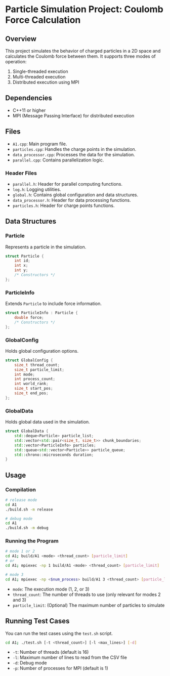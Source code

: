 # Particle Simulation Project: Coulomb Force Calculation

## Overview

This project simulates the behavior of charged particles in a 2D space and calculates the Coulomb force between them. It supports three modes of operation:

1. Single-threaded execution
2. Multi-threaded execution
3. Distributed execution using MPI

## Dependencies

- C++11 or higher
- MPI (Message Passing Interface) for distributed execution

## Files

- `A1.cpp`: Main program file.
- `particles.cpp`: Handles the charge points in the simulation.
- `data_processor.cpp`: Processes the data for the simulation.
- `parallel.cpp`: Contains parallelization logic.

### Header Files

- `parallel.h`: Header for parallel computing functions.
- `log.h`: Logging utilities.
- `global.h`: Contains global configuration and data structures.
- `data_processor.h`: Header for data processing functions.
- `particles.h`: Header for charge points functions.

## Data Structures

### Particle

Represents a particle in the simulation.

```cpp
struct Particle {
    int id;
    int x;
    int y;
    /* Constructors */
};
```

### ParticleInfo

Extends `Particle` to include force information.

```cpp
struct ParticleInfo : Particle {
    double force;
    /* Constructors */
};
```

### GlobalConfig

Holds global configuration options.

```cpp
struct GlobalConfig {
    size_t thread_count;
    size_t particle_limit;
    int mode;
    int process_count;
    int world_rank;
    size_t start_pos;
    size_t end_pos;
};
```

### GlobalData

Holds global data used in the simulation.

```cpp
struct GlobalData {
    std::deque<Particle> particle_list;
    std::vector<std::pair<size_t, size_t>> chunk_boundaries;
    std::vector<ParticleInfo> particles;
    std::queue<std::vector<Particle>> particle_queue;
    std::chrono::microseconds duration;
}
```

## Usage

### Compilation

```bash
# release mode
cd A1
./build.sh -m release
```

```bash
# debug mode
cd A1
./build.sh -m debug
```

### Running the Program

```bash
# mode 1 or 2
cd A1; build/A1 <mode> <thread_count> [particle_limit]
# or
cd A1; mpiexec -np 1 build/A1 <mode> <thread_count> [particle_limit]
```
```bash
# mode 3
cd A1; mpiexec -np <$num_process> build/A1 3 <thread_count> [particle_limit]
```

- `mode`: The execution mode (1, 2, or 3)
- `thread_count`: The number of threads to use (only relevant for modes 2 and 3)
- `particle_limit`: (Optional) The maximum number of particles to simulate

## Running Test Cases

You can run the test cases using the `test.sh` script.

```bash
cd A1; ./test.sh [-t <thread_count>] [-l <max_lines>] [-d]
```

- `-t`: Number of threads (default is 16)
- `-l`: Maximum number of lines to read from the CSV file
- `-d`: Debug mode
- `-p`: Number of processes for MPI (default is 1)
